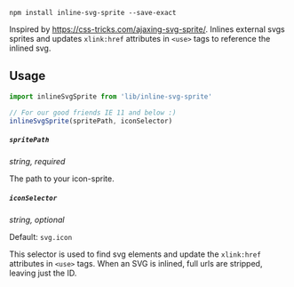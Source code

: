 ```
npm install inline-svg-sprite --save-exact
```


Inspired by https://css-tricks.com/ajaxing-svg-sprite/. Inlines external svgs sprites and updates `xlink:href` attributes in `<use>` tags to reference the inlined svg. 

## Usage
```js
import inlineSvgSprite from 'lib/inline-svg-sprite'

// For our good friends IE 11 and below :)
inlineSvgSprite(spritePath, iconSelector)
```

##### `spritePath` 
_string, required_

The path to your icon-sprite.

##### `iconSelector` 
_string, optional_ 

Default: `svg.icon`

This selector is used to find svg elements and update the `xlink:href` attributes in `<use>` tags. When an SVG is inlined, full urls are stripped, leaving just the ID.




